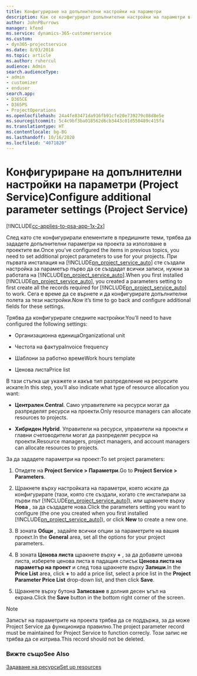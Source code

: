 ```yaml
---
title: Конфигуриране на допълнителни настройки на параметри
description: Как се конфигурират допълнителни настройки на параметри в Project Service
author: JohnPBurrows
manager: kfend
ms.service: dynamics-365-customerservice
ms.custom:
- dyn365-projectservice
ms.date: 8/03/2018
ms.topic: article
ms.author: ruhercul
audience: Admin
search.audienceType:
- admin
- customizer
- enduser
search.app:
- D365CE
- D365PS
- ProjectOperations
ms.openlocfilehash: 24a4fe83471da916fb91cfe20e739279c08d8e5e
ms.sourcegitcommit: 5c4c9bf3ba018562d6cb3443c01d550489c415fa
ms.translationtype: HT
ms.contentlocale: bg-BG
ms.lasthandoff: 10/16/2020
ms.locfileid: "4071820"
---
```

# <a name="configure-additional-parameter-settings-project-service"></a><span data-ttu-id="388bc-103">Конфигуриране на допълнителни настройки на параметри (Project Service)</span><span class="sxs-lookup"><span data-stu-id="388bc-103">Configure additional parameter settings (Project Service)</span></span>

[!INCLUDE[cc-applies-to-psa-app-1x-2x](../includes/cc-applies-to-psa-app-1x-2x.md)]

<span data-ttu-id="388bc-104">След като сте конфигурирали елементите в предишните теми, трябва да зададете допълнителни параметри на проекта за използване в проектите ви.</span><span class="sxs-lookup"><span data-stu-id="388bc-104">Once you’ve configured the items in previous topics, you need to set additional project parameters to use for your projects.</span></span> <span data-ttu-id="388bc-105">При първата инсталация на [!INCLUDE[pn_project_service_auto](../includes/pn-project-service-auto.md)] сте създали настройка за параметър първо да се създадат всички записи, нужни за работата на [!INCLUDE[pn_project_service_auto](../includes/pn-project-service-auto.md)].</span><span class="sxs-lookup"><span data-stu-id="388bc-105">When you first installed [!INCLUDE[pn_project_service_auto](../includes/pn-project-service-auto.md)], you created a parameters setting to first create all the records required for [!INCLUDE[pn_project_service_auto](../includes/pn-project-service-auto.md)] to work.</span></span> <span data-ttu-id="388bc-106">Сега е време да се върнете и да конфигурирате допълнителни полета за тези настройки.</span><span class="sxs-lookup"><span data-stu-id="388bc-106">Now it’s time to go back and configure additional fields for these settings.</span></span>  
  
 <span data-ttu-id="388bc-107">Трябва да конфигурирате следните настройки:</span><span class="sxs-lookup"><span data-stu-id="388bc-107">You’ll need to have configured the following settings:</span></span>  
  
-   <span data-ttu-id="388bc-108">Организационна единица</span><span class="sxs-lookup"><span data-stu-id="388bc-108">Organizational unit</span></span>  
  
-   <span data-ttu-id="388bc-109">Честота на фактура</span><span class="sxs-lookup"><span data-stu-id="388bc-109">Invoice frequency</span></span>  
  
-   <span data-ttu-id="388bc-110">Шаблони за работно време</span><span class="sxs-lookup"><span data-stu-id="388bc-110">Work hours template</span></span>  
  
-   <span data-ttu-id="388bc-111">Ценова листа</span><span class="sxs-lookup"><span data-stu-id="388bc-111">Price list</span></span>  
 
<span data-ttu-id="388bc-112">В тази стъпка ще укажете и какъв тип разпределение на ресурсите искате:</span><span class="sxs-lookup"><span data-stu-id="388bc-112">In this step, you’ll also indicate what type of resource allocation you want:</span></span>  
  
- <span data-ttu-id="388bc-113">**Централен**.</span><span class="sxs-lookup"><span data-stu-id="388bc-113">**Central**.</span></span> <span data-ttu-id="388bc-114">Само управителите на ресурси могат да разпределят ресурси на проекти.</span><span class="sxs-lookup"><span data-stu-id="388bc-114">Only resource managers can allocate resources to projects.</span></span>  
  
- <span data-ttu-id="388bc-115">**Хибриден**.</span><span class="sxs-lookup"><span data-stu-id="388bc-115">**Hybrid**.</span></span> <span data-ttu-id="388bc-116">Управители на ресурси, управители на проекти и главни счетоводители могат да разпределят ресурси на проекти.</span><span class="sxs-lookup"><span data-stu-id="388bc-116">Resource managers, project managers, and account managers can allocate resources to projects.</span></span>  
  
 
<span data-ttu-id="388bc-117">За да зададете параметри на проект:</span><span class="sxs-lookup"><span data-stu-id="388bc-117">To set project parameters:</span></span>  
  
1. <span data-ttu-id="388bc-118">Отидете на **Project Service > Параметри**.</span><span class="sxs-lookup"><span data-stu-id="388bc-118">Go to **Project Service > Parameters**.</span></span>  
  
2. <span data-ttu-id="388bc-119">Щракнете върху настройката на параметри, която искате да конфигурирате (тази, която сте създали, когато сте инсталирали за първи път [!INCLUDE[pn_project_service_auto](../includes/pn-project-service-auto.md)]), или щракнете върху **Нова** , за да създадете нова.</span><span class="sxs-lookup"><span data-stu-id="388bc-119">Click the parameters setting you want to configure (the one you created when you first installed [!INCLUDE[pn_project_service_auto](../includes/pn-project-service-auto.md)]), or click **New** to create a new one.</span></span>  
  
3. <span data-ttu-id="388bc-120">В зоната **Общи** , задайте всички опции за параметрите на вашия проект.</span><span class="sxs-lookup"><span data-stu-id="388bc-120">In the **General** area, set all the options for your project parameters.</span></span>  
  
4. <span data-ttu-id="388bc-121">В зоната **Ценова листа** щракнете върху **+** , за да добавите ценова листа, изберете ценова листа в падащия списък **Ценова листа на параметър на проект** и след това щракнете върху **Запиши**.</span><span class="sxs-lookup"><span data-stu-id="388bc-121">In the **Price List** area, click **+** to add a price list, select a price list in the **Project Parameter Price List** drop-down list, and then click **Save**.</span></span>  
  
5. <span data-ttu-id="388bc-122">Щракнете върху бутона **Записване** в долния десен ъгъл на екрана.</span><span class="sxs-lookup"><span data-stu-id="388bc-122">Click the **Save** button in the bottom right corner of the screen.</span></span>  

> [!NOTE]
> <span data-ttu-id="388bc-123">Записът на параметрите на проекта трябва да се поддържа, за да може Project Service да функционира правилно.</span><span class="sxs-lookup"><span data-stu-id="388bc-123">The project parameter record must be maintained for Project Service to function correcly.</span></span> <span data-ttu-id="388bc-124">Този запис не трябва да се изтрива.</span><span class="sxs-lookup"><span data-stu-id="388bc-124">This record should not be deleted.</span></span>

### <a name="see-also"></a><span data-ttu-id="388bc-125">Вижте също</span><span class="sxs-lookup"><span data-stu-id="388bc-125">See Also</span></span>  
 [<span data-ttu-id="388bc-126">Задаване на ресурси</span><span class="sxs-lookup"><span data-stu-id="388bc-126">Set up resources</span></span>](../psa/set-up-resources.md)
